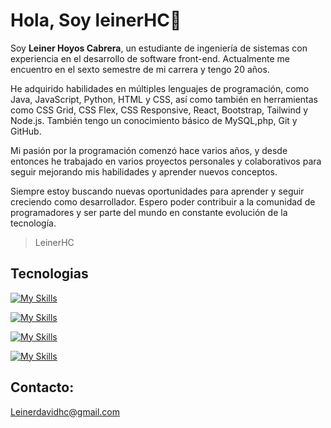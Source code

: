 # Hola, Soy leinerHC:wave:

  Soy <strong>Leiner Hoyos Cabrera</strong>, un estudiante de ingeniería de sistemas con experiencia en el desarrollo de software front-end. Actualmente me encuentro en el sexto semestre de mi carrera y tengo 20 años.

He adquirido habilidades en múltiples lenguajes de programación, como Java, JavaScript, Python, HTML y CSS, así como también en herramientas como CSS Grid, CSS Flex, CSS Responsive, React, Bootstrap, Tailwind y Node.js. También tengo un conocimiento básico de MySQL,php, Git y GitHub.

Mi pasión por la programación comenzó hace varios años, y desde entonces he trabajado en varios proyectos personales y colaborativos para seguir mejorando mis habilidades y aprender nuevos conceptos.

Siempre estoy buscando nuevas oportunidades para aprender y seguir creciendo como desarrollador. Espero poder contribuir a la comunidad de programadores y ser parte del mundo en constante evolución de la tecnología.

> LeinerHC

## Tecnologias
[![My Skills](https://skills.thijs.gg/icons?i=js,html,css)](https://skills.thijs.gg)

[![My Skills](https://skills.thijs.gg/icons?i=java,python,nodejs)](https://skills.thijs.gg)

[![My Skills](https://skills.thijs.gg/icons?i=mysql,react,php)](https://skills.thijs.gg)

[![My Skills](https://skills.thijs.gg/icons?i=git,bootstrap,tailwind)](https://skills.thijs.gg)
## Contacto:
Leinerdavidhc@gmail.com
